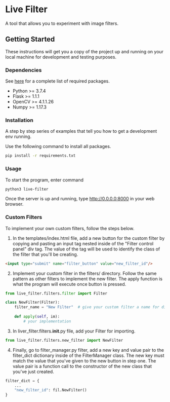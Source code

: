 # Live Filter

A tool that allows you to experiment with image filters.

## Getting Started

These instructions will get you a copy of the project up and running on your local machine for development and testing purposes.

### Dependencies

See [here](requirements.txt) for a complete list of required packages.
- Python >= 3.7.4
- Flask >= 1.1.1
- OpenCV >= 4.1.1.26
- Numpy >= 1.17.3

### Installation

A step by step series of examples that tell you how to get a development env running.

Use the following command to install all packages.
```bash
pip install -r requirements.txt
```

### Usage

To start the program, enter command

```bash
python3 live-filter
```

Once the server is up and running, type http://0.0.0.0:8000 in your web browser.

### Custom Filters

To implement your own custom filters, follow the steps below.

1. In the templates/index.html file, add a new button for the custom filter by copying and pasting an input tag nested inside of the "Filter control panel" div tag. The value of the tag will be used to identify the class of the filter that you'll be creating.

```html
<input type="submit" name="filter_button" value="new_filter_id"/>
```

2. Implement your custom filter in the filters/ directory. Follow the same pattern as other filters to implement the new filter. The apply function is what the program will execute once button is pressed.

```python
from live_filter.filters.filter import Filter

class NewFilter(Filter):
    filter_name = "New Filter"  # give your custom filter a name for display
    
    def apply(self, im):
        # your implementation
```

3. In liver_filter.filters.__init__.py file, add your Filter for importing.

```python
from live_filter.filters.new_filter import NewFilter
```

4. Finally, go to filter_manager.py filter, add a new key and value pair to the filter_dict dictionary inside of the FilterManager class. The new key must match the value that you've given to the new button in step one. The value pair is a function call to the constructor of the new class that you've just created.

```python
filter_dict = {
    ...
    "new_filter_id": fil.NewFilter()
}
```
